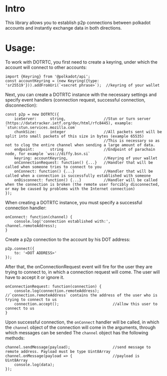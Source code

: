 # Intro

This library allows you to establish p2p connections between polkadot accounts and instantly exchange data in both directions.

# Usage:

To work with DOTRTC, you first need to create a keyring, under which the account will connect to other accounts:

    import {Keyring} from '@polkadot/api';
    const accountKeyring = (new Keyring({type: 'sr25519'})).addFromUri(`<secret phrase>`);  //keyring of your wallet

Next, you can create a DOTRTC instance with the necessary settings and specify event handlers (connection request, successful connection, disconnection):

    const p2p = new DOTRTC({
        iceServer:      string,                 //Stun or turn server (https://datatracker.ietf.org/doc/html/rfc8445), example: `stun:stun.services.mozilla.com`
        chunkSize:      integer                 //All packets sent will be split into small packets of this size in bytes (example 65535)
                                                //This is necessary so as not to clog the entire channel when sending a large amount of data.
        endpoint:       string                  //Endpoint of parachain node, for example `wss://diffy.bsn.si`
        keyring: accountKeyring,                //Keyring of your wallet
        onConnectionRequest: function() {...}   //Handler that will be called when someone tries to connect to you
        onConnect: function() {...}             //Handler that will be called when a connection is successfully established with someone
        onDisconnect: function() {...}          //Handler will be called when the connection is broken (the remote user forcibly disconnected, or may be caused by problems with the Internet connection)
    });


When creating a DOTRTC instance, you must specify a successful connection handler:

    onConnect: function(channel) {
        console.log('connection established with:', channel.remoteAddress);
    }

Create a p2p connection to the account by his DOT address:

    p2p.connect({
        to: '<DOT ADDRESS>'
    });

After that, the onConnectionRequest event will fire for the user they are trying to connect to, in which a connection request will come.
The user will have to accept it or ignore it.

    onConnectionRequest: function(connection) {
        console.log(connection.remoteAddress);      //`connection.remoteAddress` contains the address of the user who is trying to connect to us
        connection.accept();                        //allow this user to connect to us
    }


Upon successful connection, the `onConnect` handler will be called, in which the `channel` object of the connection will come in the arguments, through which messages can be sended
The `channel` object has the following methods:

    channel.sendMessage(payload);                   //send message to remote address. Payload must be type Uint8Array
    channel.onMessage(payload => {                  //payload is Uint8Array
        console.log(data);
    });
